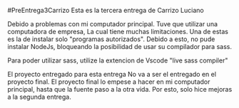 #PreEntrega3Carrizo
Esta es la tercera entrega de Carrizo Luciano

Debido a problemas con mi computador principal. Tuve que utilizar una computadora de empresa,
La cual tiene muchas limitaciones.
Una de estas es la de instalar solo "programas autorizados".
Debido a esto, no pude instalar NodeJs, bloqueando la posibilidad de usar su compilador para sass.

Para poder utilizar sass, utilize la extencion de Vscode "live sass compiler"


El proyecto entregado para esta entrega No va a ser el entregado en el proyecto final.
El proyecto final lo empese a hacer en mi computador principal, hasta que la fuente paso a la otra vida.
Por esto, solo hice mejoras a la segunda entrega.
